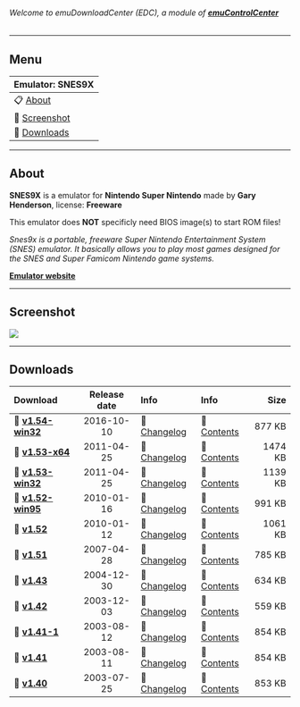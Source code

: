 ###### Welcome to emuDownloadCenter (EDC), a module of [**emuControlCenter**](https://github.com/PhoenixInteractiveNL/emuControlCenter/wiki/)
***
## Menu
| **Emulator: SNES9X** |
|:---------|
| :clipboard: [About](#about) |
| :sunrise: [Screenshot](#screenshot) |
| :floppy_disk: [Downloads](#downloads) |
***
## About
**SNES9X** is a emulator for **Nintendo Super Nintendo** made by **Gary Henderson**, license: **Freeware**

This emulator does **NOT** specificly need BIOS image(s) to start ROM files!

_Snes9x is a portable, freeware Super Nintendo Entertainment System (SNES) emulator. It basically allows you to play most games designed for the SNES and Super Famicom Nintendo game systems._

[**Emulator website**](http://www.snes9x.com)
***
## Screenshot
![](https://raw.githubusercontent.com/PhoenixInteractiveNL/emuDownloadCenter/master/hooks/snes9x/screen.jpg)
***
## Downloads
| Download | Release date  | Info       | Info       | Size       |
|:---------|:-------------:|:-----------|:-----------|-----------:|
| :floppy_disk: [**v1.54-win32**](https://github.com/PhoenixInteractiveNL/edc-repo0001/raw/master/snes9x/1.54-win32.7z) | 2016-10-10 | :page_facing_up: [Changelog](https://github.com/PhoenixInteractiveNL/edc-repo0001/blob/master/snes9x/1.54-win32_changelog.txt) | :mag_right: [Contents](https://github.com/PhoenixInteractiveNL/edc-repo0001/blob/master/snes9x/1.54-win32_contents.txt) | 877 KB |
| :floppy_disk: [**v1.53-x64**](https://github.com/PhoenixInteractiveNL/edc-repo0001/raw/master/snes9x/1.53-x64.7z) | 2011-04-25 | :page_facing_up: [Changelog](https://github.com/PhoenixInteractiveNL/edc-repo0001/blob/master/snes9x/1.53-x64_changelog.txt) | :mag_right: [Contents](https://github.com/PhoenixInteractiveNL/edc-repo0001/blob/master/snes9x/1.53-x64_contents.txt) | 1474 KB |
| :floppy_disk: [**v1.53-win32**](https://github.com/PhoenixInteractiveNL/edc-repo0001/raw/master/snes9x/1.53-win32.7z) | 2011-04-25 | :page_facing_up: [Changelog](https://github.com/PhoenixInteractiveNL/edc-repo0001/blob/master/snes9x/1.53-win32_changelog.txt) | :mag_right: [Contents](https://github.com/PhoenixInteractiveNL/edc-repo0001/blob/master/snes9x/1.53-win32_contents.txt) | 1139 KB |
| :floppy_disk: [**v1.52-win95**](https://github.com/PhoenixInteractiveNL/edc-repo0001/raw/master/snes9x/1.52-win95.7z) | 2010-01-16 | :page_facing_up: [Changelog](https://github.com/PhoenixInteractiveNL/edc-repo0001/blob/master/snes9x/1.52-win95_changelog.txt) | :mag_right: [Contents](https://github.com/PhoenixInteractiveNL/edc-repo0001/blob/master/snes9x/1.52-win95_contents.txt) | 991 KB |
| :floppy_disk: [**v1.52**](https://github.com/PhoenixInteractiveNL/edc-repo0001/raw/master/snes9x/1.52.7z) | 2010-01-12 | :page_facing_up: [Changelog](https://github.com/PhoenixInteractiveNL/edc-repo0001/blob/master/snes9x/1.52_changelog.txt) | :mag_right: [Contents](https://github.com/PhoenixInteractiveNL/edc-repo0001/blob/master/snes9x/1.52_contents.txt) | 1061 KB |
| :floppy_disk: [**v1.51**](https://github.com/PhoenixInteractiveNL/edc-repo0001/raw/master/snes9x/1.51.7z) | 2007-04-28 | :page_facing_up: [Changelog](https://github.com/PhoenixInteractiveNL/edc-repo0001/blob/master/snes9x/1.51_changelog.txt) | :mag_right: [Contents](https://github.com/PhoenixInteractiveNL/edc-repo0001/blob/master/snes9x/1.51_contents.txt) | 785 KB |
| :floppy_disk: [**v1.43**](https://github.com/PhoenixInteractiveNL/edc-repo0001/raw/master/snes9x/1.43.7z) | 2004-12-30 | :page_facing_up: [Changelog](https://github.com/PhoenixInteractiveNL/edc-repo0001/blob/master/snes9x/1.43_changelog.txt) | :mag_right: [Contents](https://github.com/PhoenixInteractiveNL/edc-repo0001/blob/master/snes9x/1.43_contents.txt) | 634 KB |
| :floppy_disk: [**v1.42**](https://github.com/PhoenixInteractiveNL/edc-repo0001/raw/master/snes9x/1.42.7z) | 2003-12-03 | :page_facing_up: [Changelog](https://github.com/PhoenixInteractiveNL/edc-repo0001/blob/master/snes9x/1.42_changelog.txt) | :mag_right: [Contents](https://github.com/PhoenixInteractiveNL/edc-repo0001/blob/master/snes9x/1.42_contents.txt) | 559 KB |
| :floppy_disk: [**v1.41-1**](https://github.com/PhoenixInteractiveNL/edc-repo0001/raw/master/snes9x/1.41-1.7z) | 2003-08-12 | :page_facing_up: [Changelog](https://github.com/PhoenixInteractiveNL/edc-repo0001/blob/master/snes9x/1.41-1_changelog.txt) | :mag_right: [Contents](https://github.com/PhoenixInteractiveNL/edc-repo0001/blob/master/snes9x/1.41-1_contents.txt) | 854 KB |
| :floppy_disk: [**v1.41**](https://github.com/PhoenixInteractiveNL/edc-repo0001/raw/master/snes9x/1.41.7z) | 2003-08-11 | :page_facing_up: [Changelog](https://github.com/PhoenixInteractiveNL/edc-repo0001/blob/master/snes9x/1.41_changelog.txt) | :mag_right: [Contents](https://github.com/PhoenixInteractiveNL/edc-repo0001/blob/master/snes9x/1.41_contents.txt) | 854 KB |
| :floppy_disk: [**v1.40**](https://github.com/PhoenixInteractiveNL/edc-repo0001/raw/master/snes9x/1.40.7z) | 2003-07-25 | :page_facing_up: [Changelog](https://github.com/PhoenixInteractiveNL/edc-repo0001/blob/master/snes9x/1.40_changelog.txt) | :mag_right: [Contents](https://github.com/PhoenixInteractiveNL/edc-repo0001/blob/master/snes9x/1.40_contents.txt) | 853 KB |
